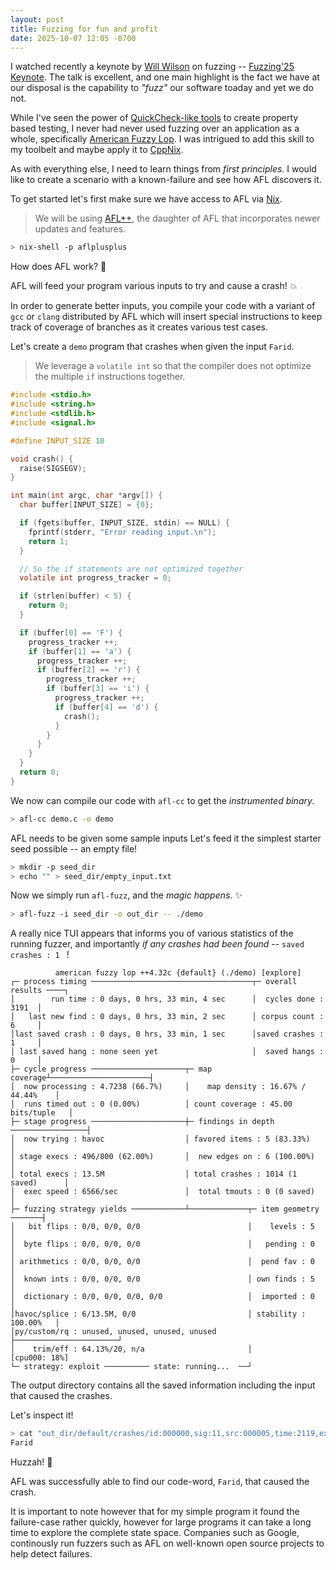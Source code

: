 ```yaml
---
layout: post
title: Fuzzing for fun and profit
date: 2025-10-07 12:05 -0700
---
```


I watched recently a keynote by [Will Wilson](https://antithesis.com/company/leadership/) on fuzzing -- [Fuzzing'25 Keynote](https://www.youtube.com/watch?v=qQGuQ_4V6WI). The talk is excellent, and one main highlight is the fact we have at our disposal is the capability to _"fuzz"_ our software toaday and yet we do not.

While I've seen the power of [QuickCheck-like tools](https://github.com/pholser/junit-quickcheck) to create property based testing, I never had never used fuzzing over an application as a whole, specifically [American Fuzzy Lop](https://github.com/google/AFL). I was intrigued to add this skill to my toolbelt and maybe apply it to [CppNix](https://github.com/NixOS/nix).

As with everything else, I need to learn things from _first principles_. I would like to create a scenario with a known-failure and see how AFL discovers it.

To get started let's first make sure we have access to AFL via [Nix](http://nixos.org/).

> We will be using [AFL++](https://aflplus.plus/), the daughter of AFL that incorporates newer updates and features.

```bash
> nix-shell -p aflplusplus
```

How does AFL work? 🤔

AFL will feed your program various inputs to try and cause a crash! 💥

In order to generate better inputs, you compile your code with a variant of `gcc` or `clang` distributed by AFL which will insert special instructions to keep track of coverage of branches as it creates various test cases.

Let's create a `demo` program that crashes when given the input `Farid`.

> We leverage a `volatile int` so that the compiler does not optimize the multiple `if` instructions together.

```c
#include <stdio.h>
#include <string.h>
#include <stdlib.h>
#include <signal.h>

#define INPUT_SIZE 10

void crash() {
  raise(SIGSEGV);
}

int main(int argc, char *argv[]) {
  char buffer[INPUT_SIZE] = {0};

  if (fgets(buffer, INPUT_SIZE, stdin) == NULL) {
    fprintf(stderr, "Error reading input.\n");
    return 1;
  }

  // So the if statements are not optimized together
  volatile int progress_tracker = 0;

  if (strlen(buffer) < 5) {
    return 0;
  }

  if (buffer[0] == 'F') {
    progress_tracker ++;
    if (buffer[1] == 'a') {
      progress_tracker ++;
      if (buffer[2] == 'r') {
        progress_tracker ++;
        if (buffer[3] == 'i') {
          progress_tracker ++;
          if (buffer[4] == 'd') {
            crash();
          }
        }
      }
    }
  }
  return 0;
}
```

We now can compile our code with `afl-cc` to get the _instrumented binary_.

```bash
> afl-cc demo.c -o demo
```

AFL needs to be given some sample inputs 
Let's feed it the simplest starter seed possible -- an empty file!

```bash
> mkdir -p seed_dir
> echo "" > seed_dir/empty_input.txt
```

Now we simply run `afl-fuzz`, and the _magic happens_. ✨

```bash
> afl-fuzz -i seed_dir -o out_dir -- ./demo
```

A really nice TUI appears that informs you of various statistics of the running fuzzer, and importantly _if any crashes had been found_ -- `saved crashes : 1 ` !

```
          american fuzzy lop ++4.32c {default} (./demo) [explore]          
┌─ process timing ────────────────────────────────────┬─ overall results ────┐
│        run time : 0 days, 0 hrs, 33 min, 4 sec      │  cycles done : 3191  │
│   last new find : 0 days, 0 hrs, 33 min, 2 sec      │ corpus count : 6     │
│last saved crash : 0 days, 0 hrs, 33 min, 1 sec      │saved crashes : 1     │
│ last saved hang : none seen yet                     │  saved hangs : 0     │
├─ cycle progress ─────────────────────┬─ map coverage┴──────────────────────┤
│  now processing : 4.7238 (66.7%)     │    map density : 16.67% / 44.44%    │
│  runs timed out : 0 (0.00%)          │ count coverage : 45.00 bits/tuple   │
├─ stage progress ─────────────────────┼─ findings in depth ─────────────────┤
│  now trying : havoc                  │ favored items : 5 (83.33%)          │
│ stage execs : 496/800 (62.00%)       │  new edges on : 6 (100.00%)         │
│ total execs : 13.5M                  │ total crashes : 1014 (1 saved)      │
│  exec speed : 6566/sec               │  total tmouts : 0 (0 saved)         │
├─ fuzzing strategy yields ────────────┴─────────────┬─ item geometry ───────┤
│   bit flips : 0/0, 0/0, 0/0                        │    levels : 5         │
│  byte flips : 0/0, 0/0, 0/0                        │   pending : 0         │
│ arithmetics : 0/0, 0/0, 0/0                        │  pend fav : 0         │
│  known ints : 0/0, 0/0, 0/0                        │ own finds : 5         │
│  dictionary : 0/0, 0/0, 0/0, 0/0                   │  imported : 0         │
│havoc/splice : 6/13.5M, 0/0                         │ stability : 100.00%   │
│py/custom/rq : unused, unused, unused, unused       ├───────────────────────┘
│    trim/eff : 64.13%/20, n/a                       │          [cpu000: 18%]
└─ strategy: exploit ────────── state: running...  ──┘
```

The output directory contains all the saved information including the input that caused the crashes.

Let's inspect it!

```bash
> cat "out_dir/default/crashes/id:000000,sig:11,src:000005,time:2119,execs:14486,op:havoc,rep:1" 
Farid
```

Huzzah! 🥳

AFL was successfully able to find our code-word, `Farid`, that caused the crash.

It is important to note however that for my simple program it found the failure-case rather quickly, however for large programs it can take a long time to explore the complete state space. Companies such as Google, continously run fuzzers such as AFL on well-known open source projects to help detect failures.